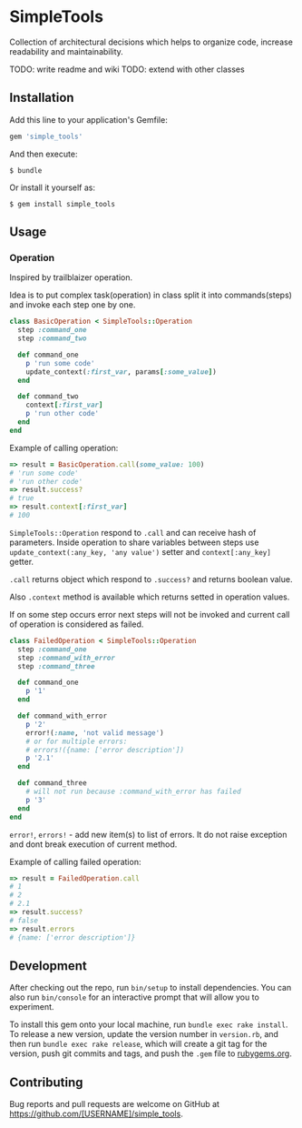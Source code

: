 # SimpleTools

Collection of architectural decisions which helps to organize code, increase readability and maintainability.

TODO: write readme and wiki
TODO: extend with other classes

## Installation

Add this line to your application's Gemfile:

```ruby
gem 'simple_tools'
```

And then execute:

    $ bundle

Or install it yourself as:

    $ gem install simple_tools

## Usage

### Operation
Inspired by trailblaizer operation.

Idea is to put complex task(operation) in class split it into commands(steps) and invoke each step one by one.

```ruby
class BasicOperation < SimpleTools::Operation
  step :command_one
  step :command_two

  def command_one
    p 'run some code'
    update_context(:first_var, params[:some_value])
  end

  def command_two
    context[:first_var]
    p 'run other code'
  end
end
```
Example of calling operation:
```ruby
=> result = BasicOperation.call(some_value: 100)
# 'run some code'
# 'run other code'
=> result.success?
# true
=> result.context[:first_var]
# 100
```

`SimpleTools::Operation` respond to `.call` and can receive hash of parameters.
Inside operation to share variables between steps use `update_context(:any_key, 'any value')` setter and `context[:any_key]` getter.

`.call` returns object which respond to `.success?` and returns boolean value. 

Also `.context` method is available which returns setted in operation values.

If on some step occurs error next steps will not be invoked and current call of operation is considered as failed.

```ruby
class FailedOperation < SimpleTools::Operation
  step :command_one
  step :command_with_error
  step :command_three

  def command_one
    p '1'
  end

  def command_with_error
    p '2'
    error!(:name, 'not valid message')
    # or for multiple errors:
    # errors!({name: ['error description'])
    p '2.1'
  end

  def command_three
    # will not run because :command_with_error has failed
    p '3'
  end
end
```
`error!`, `errors!` - add new item(s) to list of errors. It do not raise exception and dont break execution of current method. 

Example of calling failed operation:
```ruby
=> result = FailedOperation.call
# 1
# 2
# 2.1
=> result.success?
# false
=> result.errors
# {name: ['error description']}
```


## Development

After checking out the repo, run `bin/setup` to install dependencies. You can also run `bin/console` for an interactive prompt that will allow you to experiment.

To install this gem onto your local machine, run `bundle exec rake install`. To release a new version, update the version number in `version.rb`, and then run `bundle exec rake release`, which will create a git tag for the version, push git commits and tags, and push the `.gem` file to [rubygems.org](https://rubygems.org).

## Contributing

Bug reports and pull requests are welcome on GitHub at https://github.com/[USERNAME]/simple_tools.
